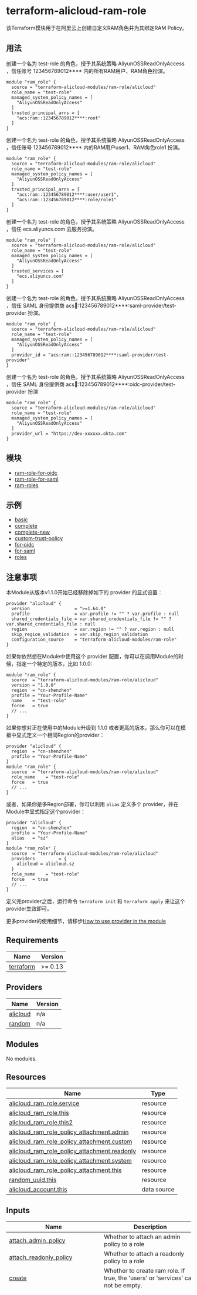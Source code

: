 terraform-alicloud-ram-role
===========================

该Terraform模块用于在阿里云上创建自定义RAM角色并为其绑定RAM Policy。

## 用法

创建一个名为 test-role 的角色，授予其系统策略 AliyunOSSReadOnlyAccess ，信任账号 123456789012\*\*\*\* 内的所有RAM用户、RAM角色扮演。

```hcl
module "ram_role" {
  source = "terraform-alicloud-modules/ram-role/alicloud"
  role_name = "test-role"
  managed_system_policy_names = [
    "AliyunOSSReadOnlyAccess"
  ]
  trusted_principal_arns = [
    "acs:ram::123456789012****:root"
  ]
}
```

创建一个名为 test-role 的角色，授予其系统策略 AliyunOSSReadOnlyAccess ，信任账号 123456789012\*\*\*\* 内的RAM用户user1、RAM角色role1 扮演。

```hcl
module "ram_role" {
  source = "terraform-alicloud-modules/ram-role/alicloud"
  role_name = "test-role"
  managed_system_policy_names = [
    "AliyunOSSReadOnlyAccess"
  ]
  trusted_principal_arns = [
    "acs:ram::123456789012****:user/user1",
    "acs:ram::123456789012****:role/role1"
  ]
}
```

创建一个名为 test-role 的角色，授予其系统策略 AliyunOSSReadOnlyAccess ，信任 ecs.aliyuncs.com 云服务扮演。

```hcl
module "ram_role" {
  source = "terraform-alicloud-modules/ram-role/alicloud"
  role_name = "test-role"
  managed_system_policy_names = [
    "AliyunOSSReadOnlyAccess"
  ]
  trusted_services = [
    "ecs.aliyuncs.com"
  ]
}
```

创建一个名为 test-role 的角色，授予其系统策略 AliyunOSSReadOnlyAccess ，信任 SAML 身份提供商 acs:ram::123456789012\*\*\*\*:saml-provider/test-provider 扮演。

```hcl
module "ram_role" {
  source = "terraform-alicloud-modules/ram-role/alicloud"
  role_name = "test-role"
  managed_system_policy_names = [
    "AliyunOSSReadOnlyAccess"
  ]
  provider_id = "acs:ram::123456789012****:saml-provider/test-provider"
}
```

创建一个名为 test-role 的角色，授予其系统策略 AliyunOSSReadOnlyAccess ，信任 SAML 身份提供商 acs:ram::123456789012\*\*\*\*:oidc-provider/test-provider 扮演

```hcl
module "ram_role" {
  source = "terraform-alicloud-modules/ram-role/alicloud"
  role_name = "test-role"
  managed_system_policy_names = [
    "AliyunOSSReadOnlyAccess"
  ]
  provider_url = "https://dev-xxxxxx.okta.com"
}
```

## 模块

* [ram-role-for-oidc](./modules/ram-role-for-oidc)
* [ram-role-for-saml](./modules/ram-role-for-oidc)
* [ram-roles](./modules/ram-roles)

## 示例

* [basic](./examples/basic)
* [complete](./examples/complete)
* [complete-new](./examples/complete-new)
* [custom-trust-policy](./examples/custom-trust-policy)
* [for-oidc](./examples/for-oidc)
* [for-saml](./examples/for-saml)
* [roles](./examples/roles)


## 注意事项
本Module从版本v1.1.0开始已经移除掉如下的 provider 的显式设置：

```hcl
provider "alicloud" {
  version                 = ">=1.64.0"
  profile                 = var.profile != "" ? var.profile : null
  shared_credentials_file = var.shared_credentials_file != "" ? var.shared_credentials_file : null
  region                  = var.region != "" ? var.region : null
  skip_region_validation  = var.skip_region_validation
  configuration_source    = "terraform-alicloud-modules/ram-role"
}
```

如果你依然想在Module中使用这个 provider 配置，你可以在调用Module的时候，指定一个特定的版本，比如 1.0.0:

```hcl
module "ram_role" {
  source  = "terraform-alicloud-modules/ram-role/alicloud"
  version = "1.0.0"
  region  = "cn-shenzhen"
  profile = "Your-Profile-Name"
  name    = "test-role"
  force   = true
  // ...
}
```

如果你想对正在使用中的Module升级到 1.1.0 或者更高的版本，那么你可以在模板中显式定义一个相同Region的provider：
```hcl
provider "alicloud" {
  region  = "cn-shenzhen"
  profile = "Your-Profile-Name"
}
module "ram_role" {
  source  = "terraform-alicloud-modules/ram-role/alicloud"
  role_name    = "test-role"
  force   = true
  // ...
}
```
或者，如果你是多Region部署，你可以利用 `alias` 定义多个 provider，并在Module中显式指定这个provider：

```hcl
provider "alicloud" {
  region  = "cn-shenzhen"
  profile = "Your-Profile-Name"
  alias   = "sz"
}
module "ram_role" {
  source  = "terraform-alicloud-modules/ram-role/alicloud"
  providers         = {
    alicloud = alicloud.sz
  }
  role_name    = "test-role"
  force   = true
  // ...
}
```

定义完provider之后，运行命令 `terraform init` 和 `terraform apply` 来让这个provider生效即可。

更多provider的使用细节，请移步[How to use provider in the module](https://www.terraform.io/docs/language/modules/develop/providers.html#passing-providers-explicitly)

<!-- 在根目录下运行命令 `terraform-docs markdown . --output-file "./README.md"`，可将所有信息自动填充 -->
<!-- BEGIN_TF_DOCS -->
## Requirements

| Name | Version |
|------|---------|
| <a name="requirement_terraform"></a> [terraform](#requirement\_terraform) | >= 0.13 |

## Providers

| Name | Version |
|------|---------|
| <a name="provider_alicloud"></a> [alicloud](#provider\_alicloud) | n/a |
| <a name="provider_random"></a> [random](#provider\_random) | n/a |

## Modules

No modules.

## Resources

| Name | Type |
|------|------|
| [alicloud_ram_role.service](https://registry.terraform.io/providers/hashicorp/alicloud/latest/docs/resources/ram_role) | resource |
| [alicloud_ram_role.this](https://registry.terraform.io/providers/hashicorp/alicloud/latest/docs/resources/ram_role) | resource |
| [alicloud_ram_role.this2](https://registry.terraform.io/providers/hashicorp/alicloud/latest/docs/resources/ram_role) | resource |
| [alicloud_ram_role_policy_attachment.admin](https://registry.terraform.io/providers/hashicorp/alicloud/latest/docs/resources/ram_role_policy_attachment) | resource |
| [alicloud_ram_role_policy_attachment.custom](https://registry.terraform.io/providers/hashicorp/alicloud/latest/docs/resources/ram_role_policy_attachment) | resource |
| [alicloud_ram_role_policy_attachment.readonly](https://registry.terraform.io/providers/hashicorp/alicloud/latest/docs/resources/ram_role_policy_attachment) | resource |
| [alicloud_ram_role_policy_attachment.system](https://registry.terraform.io/providers/hashicorp/alicloud/latest/docs/resources/ram_role_policy_attachment) | resource |
| [alicloud_ram_role_policy_attachment.this](https://registry.terraform.io/providers/hashicorp/alicloud/latest/docs/resources/ram_role_policy_attachment) | resource |
| [random_uuid.this](https://registry.terraform.io/providers/hashicorp/random/latest/docs/resources/uuid) | resource |
| [alicloud_account.this](https://registry.terraform.io/providers/hashicorp/alicloud/latest/docs/data-sources/account) | data source |

## Inputs

| Name | Description | Type | Default | Required |
|------|-------------|------|---------|:--------:|
| <a name="input_attach_admin_policy"></a> [attach\_admin\_policy](#input\_attach\_admin\_policy) | Whether to attach an admin policy to a role | `bool` | `false` | no |
| <a name="input_attach_readonly_policy"></a> [attach\_readonly\_policy](#input\_attach\_readonly\_policy) | Whether to attach a readonly policy to a role | `bool` | `false` | no |
| <a name="input_create"></a> [create](#input\_create) | Whether to create ram role. If true, the 'users' or 'services' can not be empty. | `bool` | `true` | no |
| <a name="input_defined_services"></a> [defined\_services](#input\_defined\_services) | Trusted physical user who can play ram\_role | `map(list(string))` | <pre>{<br/>  "actiontrail": [<br/>    "actiontrail.aliyuncs.com"<br/>  ],<br/>  "adb": [<br/>    "adb.aliyuncs.com"<br/>  ],<br/>  "alikafka": [<br/>    "alikafka.aliyuncs.com"<br/>  ],<br/>  "apigateway": [<br/>    "apigateway.aliyuncs.com"<br/>  ],<br/>  "appms": [<br/>    "appms.aliyuncs.com"<br/>  ],<br/>  "arms": [<br/>    "arms.aliyuncs.com"<br/>  ],<br/>  "baas": [<br/>    "baas.aliyuncs.com"<br/>  ],<br/>  "business": [<br/>    "business.aliyuncs.com"<br/>  ],<br/>  "ccc": [<br/>    "ccc.aliyuncs.com"<br/>  ],<br/>  "cloudpush": [<br/>    "cloudpush.aliyuncs.com"<br/>  ],<br/>  "cusanalytic": [<br/>    "cusanalytic.aliyuncs.com"<br/>  ],<br/>  "dcdn": [<br/>    "dcdn.aliyuncs.com"<br/>  ],<br/>  "ddosbgp": [<br/>    "ddosbgp.aliyuncs.com"<br/>  ],<br/>  "dns": [<br/>    "dns.aliyuncs.com"<br/>  ],<br/>  "drds": [<br/>    "drds.aliyuncs.com"<br/>  ],<br/>  "ecs": [<br/>    "ecs.aliyuncs.com"<br/>  ],<br/>  "elasticsearch": [<br/>    "elasticsearch.aliyuncs.com"<br/>  ],<br/>  "emr": [<br/>    "emr.aliyuncs.com"<br/>  ],<br/>  "ess": [<br/>    "ess.aliyuncs.com"<br/>  ],<br/>  "foas": [<br/>    "foas.aliyuncs.com"<br/>  ],<br/>  "green": [<br/>    "green.aliyuncs.com"<br/>  ],<br/>  "hbase": [<br/>    "hbase.aliyuncs.com"<br/>  ],<br/>  "iot": [<br/>    "iot.aliyuncs.com"<br/>  ],<br/>  "live": [<br/>    "live.aliyuncs.com"<br/>  ],<br/>  "market": [<br/>    "market.aliyuncs.com"<br/>  ],<br/>  "maxcompute": [<br/>    "maxcompute.aliyuncs.com"<br/>  ],<br/>  "mongodb": [<br/>    "mongodb.aliyuncs.com"<br/>  ],<br/>  "ons": [<br/>    "ons.aliyuncs.com"<br/>  ],<br/>  "polardb": [<br/>    "polardb.aliyuncs.com"<br/>  ],<br/>  "qualitycheck": [<br/>    "qualitycheck.aliyuncs.com"<br/>  ],<br/>  "r-kvstore": [<br/>    "r-kvstore.aliyuncs.com"<br/>  ],<br/>  "rds": [<br/>    "rds.aliyuncs.com"<br/>  ],<br/>  "reid": [<br/>    "reid.aliyuncs.com"<br/>  ],<br/>  "scdn": [<br/>    "scdn.aliyuncs.com"<br/>  ],<br/>  "slb": [<br/>    "slb.aliyuncs.com"<br/>  ],<br/>  "vod": [<br/>    "vod.aliyuncs.com"<br/>  ],<br/>  "vpc": [<br/>    "vpc.aliyuncs.com"<br/>  ],<br/>  "webplus": [<br/>    "webplus.aliyuncs.com"<br/>  ]<br/>}</pre> | no |
| <a name="input_existing_role_name"></a> [existing\_role\_name](#input\_existing\_role\_name) | (Deprecated) The name of an existing RAM role. If set, 'create' will be ignored. | `string` | `""` | no |
| <a name="input_force"></a> [force](#input\_force) | Whether to delete ram policy forcibly, default to true. | `bool` | `true` | no |
| <a name="input_managed_custom_policy_names"></a> [managed\_custom\_policy\_names](#input\_managed\_custom\_policy\_names) | List of names of managed policies of Custom type to attach to RAM role | `list(string)` | `[]` | no |
| <a name="input_managed_system_policy_names"></a> [managed\_system\_policy\_names](#input\_managed\_system\_policy\_names) | List of names of managed policies of System type to attach to RAM role | `list(string)` | `[]` | no |
| <a name="input_max_session_duration"></a> [max\_session\_duration](#input\_max\_session\_duration) | Maximum session duration in seconds, refer to the parameter MaxSessionDuration of [CreateRole](https://api.aliyun.com/document/Ram/2015-05-01/CreateRole) | `number` | `3600` | no |
| <a name="input_mfa_age"></a> [mfa\_age](#input\_mfa\_age) | Max age of valid MFA (in seconds) for roles which require MFA | `number` | `86400` | no |
| <a name="input_policies"></a> [policies](#input\_policies) | (Deprecated, use variable 'managed\_custom\_policy\_names' or 'managed\_system\_policy\_names' instead) List of the policies that binds the role. Each item can contains keys: 'policy\_name'(the name of policy that used to bind the role), 'policy\_type'(the type of ram policies, System or Custom, default to Custom.). | `list(map(string))` | `[]` | no |
| <a name="input_profile"></a> [profile](#input\_profile) | (Deprecated from version 1.1.0) The profile name as set in the shared credentials file. If not set, it will be sourced from the ALICLOUD\_PROFILE environment variable. | `string` | `""` | no |
| <a name="input_ram_role_description"></a> [ram\_role\_description](#input\_ram\_role\_description) | Description of the RAM role. | `string` | `""` | no |
| <a name="input_region"></a> [region](#input\_region) | (Deprecated from version 1.1.0) The region used to launch this module resources. | `string` | `""` | no |
| <a name="input_role_name"></a> [role\_name](#input\_role\_name) | The name of role. If not set, a default name with prefix 'terraform-ram-role-' will be returned. | `string` | `""` | no |
| <a name="input_role_requires_mfa"></a> [role\_requires\_mfa](#input\_role\_requires\_mfa) | Whether role requires MFA | `bool` | `true` | no |
| <a name="input_services"></a> [services](#input\_services) | (Deprecated, use variable 'trusted\_services' instead) List of the predefined and custom services used to play the ram role. | `list(string)` | `[]` | no |
| <a name="input_shared_credentials_file"></a> [shared\_credentials\_file](#input\_shared\_credentials\_file) | (Deprecated from version 1.1.0) This is the path to the shared credentials file. If this is not set and a profile is specified, $HOME/.aliyun/config.json will be used. | `string` | `""` | no |
| <a name="input_skip_region_validation"></a> [skip\_region\_validation](#input\_skip\_region\_validation) | (Deprecated from version 1.1.0) Skip static validation of region ID. Used by users of alternative AlibabaCloud-like APIs or users w/ access to regions that are not public (yet). | `bool` | `false` | no |
| <a name="input_trust_policy"></a> [trust\_policy](#input\_trust\_policy) | A custom role trust policy. Conflicts with 'trusted\_principal\_arns', 'trusted\_services', 'users' and 'services' | `string` | `""` | no |
| <a name="input_trusted_principal_arns"></a> [trusted\_principal\_arns](#input\_trusted\_principal\_arns) | ARNs of Alibaba Cloud entities who can assume these roles. Conflicts with 'trust\_policy', 'users' and 'services' | `list(string)` | `[]` | no |
| <a name="input_trusted_services"></a> [trusted\_services](#input\_trusted\_services) | Alibaba Cloud Services that can assume these roles. Conflicts with 'trust\_policy', 'users' and 'services' | `list(string)` | `[]` | no |
| <a name="input_users"></a> [users](#input\_users) | (Deprecated, use variable 'trusted\_principal\_arns' instead) List of the trusted users. Each item can contains keys: 'user\_names'(list name of RAM users), 'account\_id'(the account id of ram users). If not set 'account\_id', the default is the current account. It will ignored when setting services. | `list(map(string))` | `[]` | no |

## Outputs

| Name | Description |
|------|-------------|
| <a name="output_role_arn"></a> [role\_arn](#output\_role\_arn) | ARN of RAM role |
| <a name="output_role_id"></a> [role\_id](#output\_role\_id) | ID of RAM role |
| <a name="output_role_name"></a> [role\_name](#output\_role\_name) | Name of the ram role |
| <a name="output_role_requires_mfa"></a> [role\_requires\_mfa](#output\_role\_requires\_mfa) | Whether RAM role requires MFA |
| <a name="output_this_role_name"></a> [this\_role\_name](#output\_this\_role\_name) | Name of the ram role |
| <a name="output_this_role_trusted_services"></a> [this\_role\_trusted\_services](#output\_this\_role\_trusted\_services) | (Deprecated) AliCloud services who can play this role. Works with variable 'services' |
| <a name="output_this_role_trusted_users"></a> [this\_role\_trusted\_users](#output\_this\_role\_trusted\_users) | (Deprecated) RAM users who can play this role. Works with variable 'users' |
<!-- END_TF_DOCS -->

作者
-------
Created and maintained by Alibaba Cloud Terraform Team(terraform@alibabacloud.com)

许可
----
Apache 2 Licensed. See LICENSE for full details.

参考
---------
* [Terraform-Provider-Alicloud Github](https://github.com/terraform-providers/terraform-provider-alicloud)
* [Terraform-Provider-Alicloud Release](https://releases.hashicorp.com/terraform-provider-alicloud/)
* [Terraform-Provider-Alicloud Docs](https://www.terraform.io/docs/providers/alicloud/index.html)
